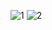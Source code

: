 ![1](https://user-images.githubusercontent.com/84903276/132663637-552995c0-9a3f-4c81-8cbc-4ae48e38c7a5.jpg)
![2](https://user-images.githubusercontent.com/84903276/132663881-5067e7c9-6afb-47a1-978b-9e66db6c31e5.jpg)
